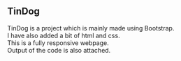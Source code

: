 ## TinDog
 TinDog is a project which is mainly made using Bootstrap.\
 I have also added a bit of html and css.<br> 
 This is a fully responsive webpage.<br>
 Output of the code is also attached.
